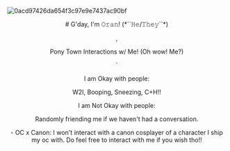 ![0acd97426da654f3c97e9e7437ac90bf](https://github.com/user-attachments/assets/916b8c78-f839-4bf2-8490-f4f8efc2404d)

<p align="center"> # G'day, I'm 𝙾𝚛𝚊𝚗! (*``𝙷𝚎/𝚃𝚑𝚎𝚢``*)
<p align="center"> ,
<p align="center"> Pony Town Interactions w/ Me! (Oh wow! Me?)
<p align="center"> `

<p align="center"> I am Okay with people:
<p align="center"> W2I, Booping, Sneezing, C+H!!

<p align="center"> I am Not Okay with people:
<p align="center"> Randomly friending me if we haven't had a conversation.

<p align="center"> - OC x Canon: I won't interact with a canon cosplayer of a character I ship my oc with. Do feel free to interact with me if you wish tho!!

<!--
**OranSloran/OranSloran** is a ✨ _special_ ✨ repository because its `README.md` (this file) appears on your GitHub profile.

Here are some ideas to get you started:

- 🔭 I’m currently working on ...
- 🌱 I’m currently learning ...
- 👯 I’m looking to collaborate on ...
- 🤔 I’m looking for help with ...
- 💬 Ask me about ...
- 📫 How to reach me: ...
- 😄 Pronouns: ...
- ⚡ Fun fact: ...
-->
